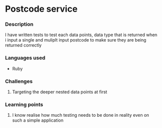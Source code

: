 # Postcode service 
### Description
I have written tests to test each data points, data type that is returned when i input a single and muliplt input postcode to make sure they are being returned correctly
 

### Languages used
* Ruby



### Challenges 
1. Targeting the deeper nested data points at first 

### Learning points
1. I know realise how much testing needs to be done in reality even on such a simple application
